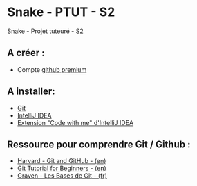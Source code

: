 # Snake - PTUT - S2
Snake - Projet tuteuré - S2

## A créer :
- Compte [github premium](https://education.github.com/pack/offers)

## A installer:
- [Git](https://git-scm.com/downloads)
- [IntelliJ IDEA](https://www.jetbrains.com/fr-fr/idea/)
- [Extension "Code with me" d'IntelliJ IDEA](https://www.jetbrains.com/help/idea/code-with-me.html)

## Ressource pour comprendre Git / Github :
- [Harvard - Git and GitHub - (en)](https://www.youtube.com/watch?v=eulnSXkhE7I&list=PLjrPHUQxj3oTZS2g9iwfdv7eKHbUl1kWn&index=2&t=3168s&ab_channel=CS50)
- [Git Tutorial for Beginners - (en)](https://www.youtube.com/watch?v=XF99kTmS2gg&ab_channel=KeepOnCoding)
- [Graven - Les Bases de Git - (fr)](https://www.youtube.com/watch?v=gp_k0UVOYMw&list=PLjrPHUQxj3oTZS2g9iwfdv7eKHbUl1kWn&index=3&ab_channel=Graven-D%C3%A9veloppement)
